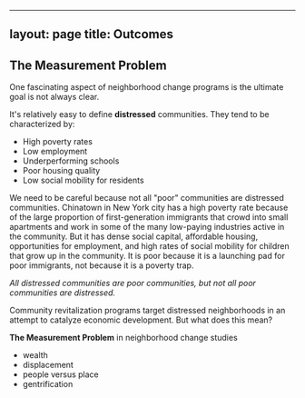 
---
layout: page
title: Outcomes
---

## The Measurement Problem 

One fascinating aspect of neighborhood change programs is the ultimate goal is not always clear. 

It's relatively easy to define **distressed** communities. They tend to be characterized by: 

* High poverty rates 
* Low employment 
* Underperforming schools  
* Poor housing quality 
* Low social mobility for residents 

We need to be careful because not all "poor" communities are distressed communities. Chinatown in New York city has a high poverty rate because of the large proportion of first-generation immigrants that crowd into small apartments and work in some of the many low-paying industries active in the community. But it has dense social capital, affordable housing, opportunities for employment, and high rates of social mobility for children that grow up in the community. It is poor because it is a launching pad for poor immigrants, not because it is a poverty trap. 

*All distressed communities are poor communities, but not all poor communities are distressed.*

Community revitalization programs target distressed neighborhoods in an attempt to catalyze economic development. But what does this mean? 

**The Measurement Problem** in neighborhood change studies 

- wealth 
- displacement 
- people versus place 
- gentrification 



